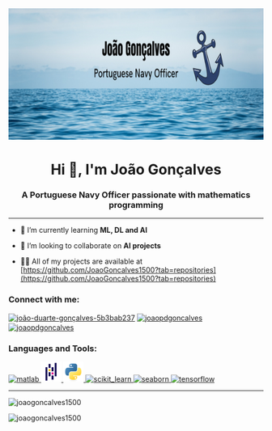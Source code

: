 <img src="https://github.com/JoaoGoncalves1500/JoaoGoncalves1500/blob/main/Jo%C3%A3o%20Gon%C3%A7alves.png" width="1000" height="260">

<h1 align="center">Hi 👋, I'm João Gonçalves</h1>
<h3 align="center">A Portuguese Navy Officer passionate with mathematics programming</h3>

***

- 🌱 I’m currently learning **ML, DL and AI**

- 👯 I’m looking to collaborate on **AI projects**

- 👨‍💻 All of my projects are available at [https://github.com/JoaoGoncalves1500?tab=repositories](https://github.com/JoaoGoncalves1500?tab=repositories)

<h3 align="left">Connect with me:</h3>
<p align="left">
<a href="https://linkedin.com/in/joão-duarte-gonçalves-5b3bab237" target="blank"><img align="center" src="https://img.shields.io/badge/LinkedIn-0077B5?style=for-the-badge&logo=linkedin&logoColor=white" alt="joão-duarte-gonçalves-5b3bab237" height="28" width="100" /></a>
<a href="https://instagram.com/joaopdgoncalves" target="blank"><img align="center" src="https://img.shields.io/badge/Instagram-E4405F?style=for-the-badge&logo=instagram&logoColor=white" alt="joaopdgoncalves" height="28" width="120" /></a>
<a href="https://instagram.com/joaopdgoncalves" target="blank"><img align="center" src="https://img.shields.io/badge/Gmail-D14836?style=for-the-badge&logo=gmail&logoColor=white" alt="joaopdgoncalves" height="28" width="90" /></a>
</p>

<h3 align="left">Languages and Tools:</h3>
<p align="left"> <a href="https://www.mathworks.com/" target="_blank" rel="noreferrer"> <img src="https://upload.wikimedia.org/wikipedia/commons/2/21/Matlab_Logo.png" alt="matlab" width="40" height="40"/> </a> <a href="https://pandas.pydata.org/" target="_blank" rel="noreferrer"> <img src="https://raw.githubusercontent.com/devicons/devicon/2ae2a900d2f041da66e950e4d48052658d850630/icons/pandas/pandas-original.svg" alt="pandas" width="40" height="40"/> </a> <a href="https://www.python.org" target="_blank" rel="noreferrer"> <img src="https://raw.githubusercontent.com/devicons/devicon/master/icons/python/python-original.svg" alt="python" width="40" height="40"/> </a> <a href="https://scikit-learn.org/" target="_blank" rel="noreferrer"> <img src="https://upload.wikimedia.org/wikipedia/commons/0/05/Scikit_learn_logo_small.svg" alt="scikit_learn" width="40" height="40"/> </a> <a href="https://seaborn.pydata.org/" target="_blank" rel="noreferrer"> <img src="https://seaborn.pydata.org/_images/logo-mark-lightbg.svg" alt="seaborn" width="40" height="40"/> </a> <a href="https://www.tensorflow.org" target="_blank" rel="noreferrer"> <img src="https://www.vectorlogo.zone/logos/tensorflow/tensorflow-icon.svg" alt="tensorflow" width="40" height="40"/> </a> </p>

***

<p>&nbsp;<img align="left" src="https://github-readme-stats.vercel.app/api?username=joaogoncalves1500&show_icons=true&locale=en" alt="joaogoncalves1500" /></p><img align="left" src="https://github-readme-stats.vercel.app/api/top-langs?username=joaogoncalves1500&show_icons=true&locale=en&layout=compact" alt="joaogoncalves1500" /></p>


